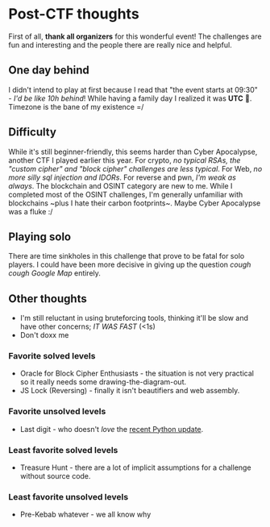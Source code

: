 # Post-CTF thoughts

First of all, **thank all organizers** for this wonderful event! The challenges are fun and interesting and the people there are really nice and helpful.

## One day behind

I didn't intend to play at first because I read that "the event starts at 09:30" - *I'd be like 10h behind*! While having a family day I realized it was **UTC** :facepalm:. Timezone is the bane of my existence =/

## Difficulty

While it's still beginner-friendly, this seems harder than Cyber Apocalypse, another CTF I played earlier this year. For crypto, *no typical RSAs, the "custom cipher" and "block cipher" challenges are less typical*. For Web, *no more silly sql injection and IDORs*. For reverse and pwn, *I'm weak as always*. The blockchain and OSINT category are new to me. While I completed most of the OSINT challenges, I'm generally unfamiliar with blockchains ~plus I hate their carbon footprints~. Maybe Cyber Apocalypse was a fluke :/

## Playing solo

There are time sinkholes in this challenge that prove to be fatal for solo players. I could have been more decisive in giving up the question *cough cough Google Map* entirely.

## Other thoughts

- I'm still reluctant in using bruteforcing tools, thinking it'll be slow and have other concerns; *IT WAS FAST* (<1s)
- Don't doxx me

### Favorite solved levels

- Oracle for Block Cipher Enthusiasts - the situation is not very practical so it really needs some drawing-the-diagram-out.
- JS Lock (Reversing) - finally it isn't beautifiers and web assembly.

### Favorite unsolved levels

- Last digit - who doesn't *love* the [recent Python update](https://www.youtube.com/watch?v=eTucYT2LpNU).

### Least favorite solved levels

- Treasure Hunt - there are a lot of implicit assumptions for a challenge without source code.

### Least favorite unsolved levels

- Pre-Kebab whatever - we all know why
